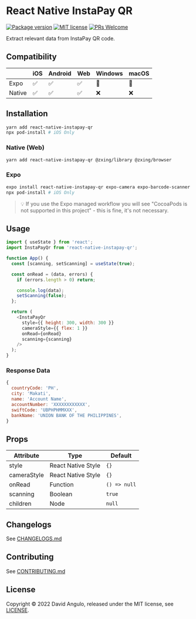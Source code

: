 # React Native InstaPay QR
[![Package version](https://img.shields.io/npm/v/react-native-instapay-qr?style=for-the-badge&labelColor=000000)](https://www.npmjs.com/package/react-native-instapay-qr)
[![MIT license](https://img.shields.io/badge/License-MIT-brightgreen.svg?style=for-the-badge&labelColor=000000)](LICENSE)
[![PRs Welcome](https://img.shields.io/badge/PRs-welcome-hotpink.svg?style=for-the-badge&labelColor=000000)](https://github.com/dcangulo/react-native-instapay-qr/pulls)

Extract relevant data from InstaPay QR code.

## Compatibility
|         | iOS                | Android            | Web                | Windows         | macOS           |
|---------|--------------------|--------------------|--------------------|-----------------|-----------------|
| Expo    | :white_check_mark: | :white_check_mark: | :white_check_mark: | :no_entry_sign: | :no_entry_sign: |
| Native  | :white_check_mark: | :white_check_mark: | :white_check_mark: | :x:             | :x:             |

## Installation
```bash
yarn add react-native-instapay-qr
npx pod-install # iOS Only
```

### Native (Web)
```bash
yarn add react-native-instapay-qr @zxing/library @zxing/browser
```

### Expo
```bash
expo install react-native-instapay-qr expo-camera expo-barcode-scanner
npx pod-install # iOS Only
```
> :bulb: If you use the Expo managed workflow you will see "CocoaPods is not supported in this project" - this is fine, it's not necessary.

## Usage
```js
import { useState } from 'react';
import InstaPayQr from 'react-native-instapay-qr';

function App() {
  const [scanning, setScanning] = useState(true);

  const onRead = (data, errors) {
    if (errors.length > 0) return;

    console.log(data);
    setScanning(false);
  };

  return (
    <InstaPayQr
      style={{ height: 300, width: 300 }}
      cameraStyle={{ flex: 1 }}
      onRead={onRead}
      scanning={scanning}
    />
  );
}
```

### Response Data
```js
{
  countryCode: 'PH',
  city: 'Makati',
  name: 'Account Name',
  accountNumber: 'XXXXXXXXXXXX',
  swiftCode: 'UBPHPHMMXXX',
  bankName: 'UNION BANK OF THE PHILIPPINES',
}
```

## Props
| Attribute   | Type               | Default      |
| ----------- | ------------------ | ------------ |
| style       | React Native Style | `{}`         |
| cameraStyle | React Native Style | `{}`         |
| onRead      | Function           | `() => null` |
| scanning    | Boolean            | `true`       |
| children    | Node               | `null`       |

## Changelogs
See [CHANGELOGS.md](CHANGELOGS.md)

## Contributing
See [CONTRIBUTING.md](CONTRIBUTING.md)
## License
Copyright © 2022 David Angulo, released under the MIT license, see [LICENSE](LICENSE).
